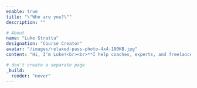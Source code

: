 ```yaml
---
enable: true
title: "\"Who are you?\""
description: ""

# About 
name: "Luke Stratta"
designation: "Course Creator"
avatar: "/images/relaxed-pass-photo-4x4-100KB.jpg"
content: "Hi, I’m Luke!<br><br>**I help coaches, experts, and freelancers grow their business and get their time back by creating engaging and effective online courses.**<br><br>I’ve worked with business over the years to create online content, from music teachers, to property developers, even an MOT Tester training company. <br><br>I have my roots in video production, so creating visually appealing content comes as second nature, so I took the time to add instructional design to my skill set to be able to serve people like you."

# don't create a separate page
_build:
  render: "never"
---
```

